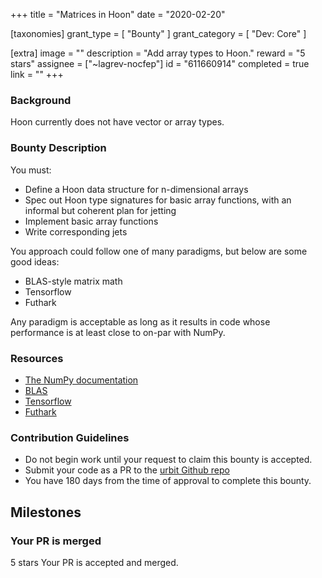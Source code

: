 +++
title = "Matrices in Hoon"
date = "2020-02-20"

[taxonomies]
grant_type = [ "Bounty" ]
grant_category = [ "Dev: Core" ]

[extra]
image = ""
description = "Add array types to Hoon."
reward = "5 stars"
assignee = ["~lagrev-nocfep"]
id = "611660914"
completed = true
link = ""
+++

### Background

Hoon currently does not have vector or array types.

### Bounty Description

You must:

- Define a Hoon data structure for n-dimensional arrays
- Spec out Hoon type signatures for basic array functions, with an informal but coherent plan for jetting
- Implement basic array functions
- Write corresponding jets

You approach could follow one of many paradigms, but below are some good ideas:

- BLAS-style matrix math
- Tensorflow
- Futhark

Any paradigm is acceptable as long as it results in code whose performance is at least close to on-par with NumPy.

### Resources

- [The NumPy documentation](https://docs.scipy.org/doc/)
- [BLAS](http://www.netlib.org/blas/)
- [Tensorflow](https://www.tensorflow.org/js/guide/tensors_operations)
- [Futhark](https://futhark-lang.org/examples/arrays.html)

### Contribution Guidelines

- Do not begin work until your request to claim this bounty is accepted.
- Submit your code as a PR to the [urbit Github repo](https://github.com/urbit/urbit)
- You have 180 days from the time of approval to complete this bounty.

## Milestones

### Your PR is merged

5 stars
Your PR is accepted and merged.
